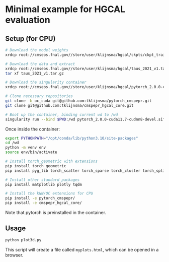 # Minimal example for HGCAL evaluation

## Setup (for CPU)

```bash
# Download the model weights
xrdcp root://cmseos.fnal.gov//store/user/klijnsma/hgcal/ckpts/ckpt_train_taus_integrated_noise_Oct20_212115_best_397.pth.tar .

# Download the data and extract
xrdcp root://cmseos.fnal.gov//store/user/klijnsma/hgcal/taus_2021_v1.tar.gz .
tar xf taus_2021_v1.tar.gz

# Download the singularity container
xrdcp root://cmseos.fnal.gov//store/user/klijnsma/hgcal/pytorch_2.0.0-cuda11.7-cudnn8-devel.sif .

# Clone necessary repositories
git clone -b oc_cuda git@github.com:tklijnsma/pytorch_cmspepr.git
git clone git@github.com:tklijnsma/cmspepr_hgcal_core.git

# Boot up the container, binding current wd to /wd
singularity run --bind $PWD:/wd pytorch_2.0.0-cuda11.7-cudnn8-devel.sif
```

Once inside the container:

```bash
export PYTHONPATH="/opt/conda/lib/python3.10/site-packages"
cd /wd
python -m venv env
source env/bin/activate

# Install torch_geometric with extensions
pip install torch_geometric
pip install pyg_lib torch_scatter torch_sparse torch_cluster torch_spline_conv -f https://data.pyg.org/whl/torch-2.0.0+cpu.html

# Install other standard packages
pip install matplotlib plotly tqdm

# Install the kNN/OC extensions for CPU
pip install -e pytorch_cmspepr/
pip install -e cmspepr_hgcal_core/
```

Note that pytorch is preinstalled in the container.


## Usage

```bash
python plot3d.py
```

This script will create a file called `myplots.html`, which can be opened in a browser.